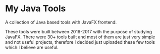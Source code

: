 # My Java Tools

A collection of Java based tools with JavaFX frontend.



These tools were built between 2016-2017 with the purpose of studying JavaFX. There were 30+ tools built and most of them are just very simple and not useful projects, therefore I decided just uploaded these few tools which I believe are useful.
